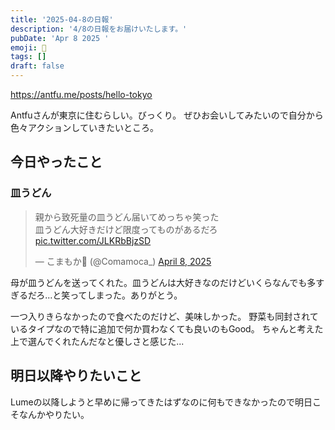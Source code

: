 ```yaml
---
title: '2025-04-8の日報'
description: '4/8の日報をお届けいたします。'
pubDate: 'Apr 8 2025 '
emoji: 🦊
tags: []
draft: false
---
```


https://antfu.me/posts/hello-tokyo

Antfuさんが東京に住むらしい。びっくり。
ぜひお会いしてみたいので自分から色々アクションしていきたいところ。

## 今日やったこと

### 皿うどん

<blockquote class="twitter-tweet"><p lang="ja" dir="ltr">親から致死量の皿うどん届いてめっちゃ笑った<br>皿うどん大好きだけど限度ってものがあるだろ <a href="https://t.co/JLKRbBjzSD">pic.twitter.com/JLKRbBjzSD</a></p>&mdash; こまもか🦊 (@Comamoca_) <a href="https://twitter.com/Comamoca_/status/1909552722854256662?ref_src=twsrc%5Etfw">April 8, 2025</a></blockquote> <script async src="https://platform.twitter.com/widgets.js" charset="utf-8"></script>

母が皿うどんを送ってくれた。皿うどんは大好きなのだけどいくらなんでも多すぎるだろ...と笑ってしまった。ありがとう。

一つ入りきらなかったので食べたのだけど、美味しかった。
野菜も同封されているタイプなので特に追加で何か買わなくても良いのもGood。
ちゃんと考えた上で選んでくれたんだなと優しさと感じた...

## 明日以降やりたいこと

Lumeの以降しようと早めに帰ってきたはずなのに何もできなかったので明日こそなんかやりたい。

